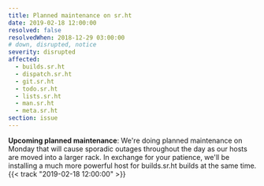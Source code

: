 ```yaml
---
title: Planned maintenance on sr.ht
date: 2019-02-18 12:00:00
resolved: false
resolvedWhen: 2018-12-29 03:00:00
# down, disrupted, notice
severity: disrupted
affected:
  - builds.sr.ht
  - dispatch.sr.ht
  - git.sr.ht
  - todo.sr.ht
  - lists.sr.ht
  - man.sr.ht
  - meta.sr.ht
section: issue
---
```


**Upcoming planned maintenance**:
We're doing planned maintenance on Monday that will cause sporadic outages
throughout the day as our hosts are moved into a larger rack. In exchange for
your patience, we'll be installing a much more powerful host for builds.sr.ht
builds at the same time.
{{< track "2019-02-18 12:00:00" >}}

